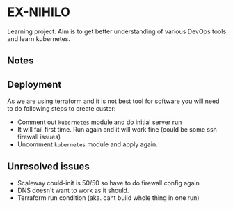 #  EX-NIHILO

Learning project. Aim is to get better understanding of various DevOps tools and learn kubernetes.


## Notes

## Deployment
As we are using terraform and it is not best tool for software you will need to do following steps to create custer:
 * Comment out `kubernetes` module and do initial server run
 * It will fail first time. Run again and it will work fine (could be some ssh firewall issues)
 * Uncomment `kubernetes` module and apply again.

## Unresolved issues

 * Scaleway could-init is 50/50 so have to do firewall config again
 * DNS doesn't want to work as it should.
 * Terraform run condition (aka. cant build whole thing in one run)
